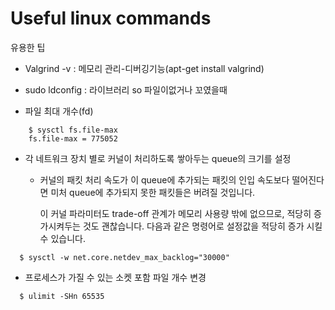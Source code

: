 # Useful linux commands
유용한 팁


<p>
  <ul>
    <li>Valgrind -v <processName> : 메모리 관리-디버깅기능(apt-get install valgrind)</li>
  </ul>  
  <ul>
    <li>sudo ldconfig : 라이브러리 so 파일이없거나 꼬였을때 </li>
  </ul>  
</p>
   <ul>
    <li>파일 최대 개수(fd)</li>
  </ul>  
  
```
    $ sysctl fs.file-max
    fs.file-max = 775052
```
 <ul>
    <li>각 네트워크 장치 별로 커널이 처리하도록 쌓아두는 queue의 크기를 설정</li>
    <ul>
      <li>커널의 패킷 처리 속도가 이 queue에 추가되는 패킷의 인입 속도보다 떨어진다면 미처 queue에 추가되지 못한 패킷들은 버려질 것입니다.

이 커널 파라미터도 trade-off 관계가 메모리 사용량 밖에 없으므로, 적당히 증가시켜두는 것도 괜찮습니다.
다음과 같은 명령어로 설정값을 적당히 증가 시킬 수 있습니다.</li>
    </ul>
</ul> 

```
  $ sysctl -w net.core.netdev_max_backlog="30000"
```

<ul>
    <li>프로세스가 가질 수 있는 소켓 포함 파일 개수 변경</li>    
</ul> 

```
  $ ulimit -SHn 65535
```
